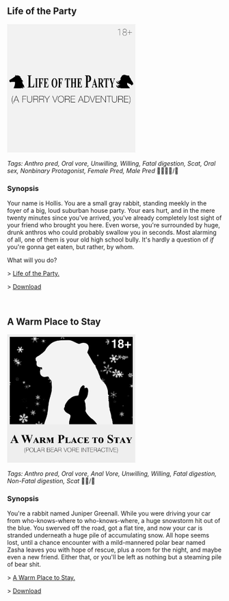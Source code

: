 ---
---

## Life of the Party

[<img class="gameLogo" width="300" alt="Life of the Party Logo" src="/life-of-the-party/logo.png">](https://double-a-stories.github.io/life-of-the-party/)

*Tags: Anthro pred, Oral vore, Unwilling, Willing, Fatal digestion, Scat, Oral sex, Nonbinary Protagonist, Female Pred, Male Pred* 🐴🐻🐱🐶/🐇

### Synopsis

Your name is Hollis. You are a small gray rabbit, standing meekly in the foyer of a big, loud suburban house party. Your ears hurt, and in the mere twenty minutes since you've arrived, you've already completely lost sight of your friend who brought you here. Even worse, you're surrounded by huge, drunk anthros who could probably swallow you in seconds. Most alarming of all, one of them is your old high school bully. It's hardly a question of *if* you're gonna get eaten, but rather, by whom.

What will you do?

\> [Life of the Party.](https://double-a-stories.github.io/life-of-the-party/)

\> <a href="https://double-a-stories.github.io/life-of-the-party/" download="Life of the Party by Double-A.html">Download</a>

<br style="clear:both">

## A Warm Place to Stay

[<img class="gameLogo" width="300" alt="A Warm Place to Stay Logo" src="/a-warm-place-to-stay/logo.png">](https://double-a-stories.github.io/a-warm-place-to-stay/)

*Tags: Anthro pred, Oral vore, Anal Vore, Unwilling, Willing, Fatal digestion, Non-Fatal digestion, Scat* 🐻‍❄️/🐇

### Synopsis

You're a rabbit named Juniper Greenall. While you were driving your car from who-knows-where to who-knows-where, a huge snowstorm hit out of the blue. You swerved off the road, got a flat tire, and now your car is stranded underneath a huge pile of accumulating snow. All hope seems lost, until a chance encounter with a mild-mannered polar bear named Zasha leaves you with hope of rescue, plus a room for the night, and maybe even a new friend. Either that, or you'll be left as nothing but a steaming pile of bear shit.

\> [A Warm Place to Stay.](https://double-a-stories.github.io/a-warm-place-to-stay/)

\> <a href="https://double-a-stories.github.io/a-warm-place-to-stay/" download="A Warm Place to Stay by Double-A.html">Download</a>

<br style="clear:both">
